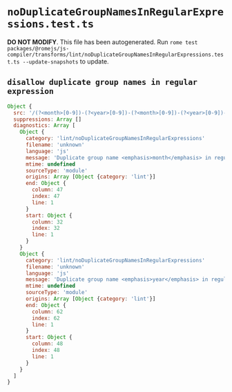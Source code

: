 # `noDuplicateGroupNamesInRegularExpressions.test.ts`

**DO NOT MODIFY**. This file has been autogenerated. Run `rome test packages/@romejs/js-compiler/transforms/lint/noDuplicateGroupNamesInRegularExpressions.test.ts --update-snapshots` to update.

## `disallow duplicate group names in regular expression`

```javascript
Object {
  src: '/(?<month>[0-9])-(?<year>[0-9])-(?<month>[0-9])-(?<year>[0-9])-(?<day>[0-9])-([0-9])/'
  suppressions: Array []
  diagnostics: Array [
    Object {
      category: 'lint/noDuplicateGroupNamesInRegularExpressions'
      filename: 'unknown'
      language: 'js'
      message: 'Duplicate group name <emphasis>month</emphasis> in regular expression'
      mtime: undefined
      sourceType: 'module'
      origins: Array [Object {category: 'lint'}]
      end: Object {
        column: 47
        index: 47
        line: 1
      }
      start: Object {
        column: 32
        index: 32
        line: 1
      }
    }
    Object {
      category: 'lint/noDuplicateGroupNamesInRegularExpressions'
      filename: 'unknown'
      language: 'js'
      message: 'Duplicate group name <emphasis>year</emphasis> in regular expression'
      mtime: undefined
      sourceType: 'module'
      origins: Array [Object {category: 'lint'}]
      end: Object {
        column: 62
        index: 62
        line: 1
      }
      start: Object {
        column: 48
        index: 48
        line: 1
      }
    }
  ]
}
```
